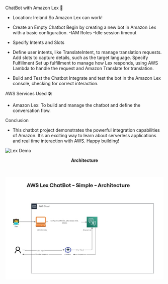 ChatBot with Amazon Lex 🤖

- Location: Ireland
So Amazon Lex can work!


- Create an Empty Chatbot
Begin by creating a new bot in Amazon Lex with a basic configuration.
-IAM Roles
-Idle session timeout


- Specify Intents and Slots


- Define user intents, like TranslateIntent, to manage translation requests.
Add slots to capture details, such as the target language.
Specify Fulfillment
Set up fulfillment to manage how Lex responds, using AWS Lambda to handle the request and Amazon Translate for translation.

- Build and Test the Chatbot
Integrate and test the bot in the Amazon Lex console, checking for correct interaction.



AWS Services Used 🛠
- Amazon Lex: To build and manage the chatbot and define the conversation flow.



Conclusion
- This chatbot project demonstrates the powerful integration capabilities of Amazon. It’s an exciting way to learn about serverless applications and real time interaction with AWS. Happy building!


![Lex Demo](AWSChatBot-Lex-Vog-gif/AmazonLex.gif)

<p align="center"><b>Architecture</b></p><br>

![Image Description](Architecture/Architecture.jpeg)




